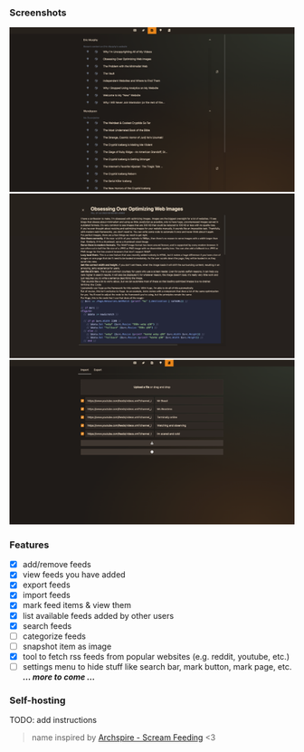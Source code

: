 ### Screenshots

![3](./.github/screenshots/3.png)
![4](./.github/screenshots/4.png)
![5](./.github/screenshots/5.png)

### Features

- [x] add/remove feeds
- [x] view feeds you have added
- [x] export feeds
- [x] import feeds
- [x] mark feed items & view them
- [x] list available feeds added by other users
- [x] search feeds
- [ ] categorize feeds
- [ ] snapshot item as image
- [x] tool to fetch rss feeds from popular websites (e.g. reddit, youtube, etc.)
- [ ] settings menu to hide stuff like search bar, mark button, mark page, etc.
      **_... more to come ..._**

### Self-hosting

TODO: add instructions

> name inspired by [Archspire - Scream Feeding](https://www.youtube.com/watch?v=xg8OPdc0wI8) <3
